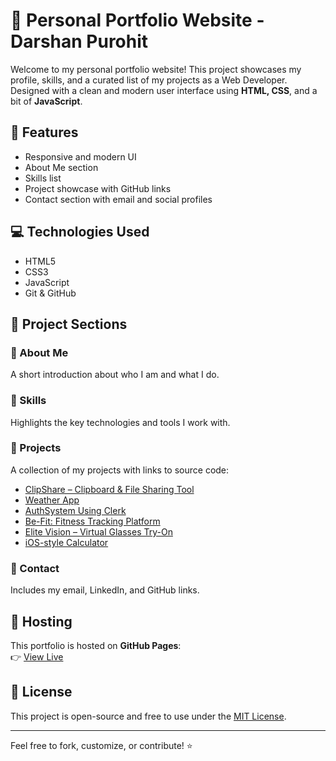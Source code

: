# 💼 Personal Portfolio Website - Darshan Purohit

Welcome to my personal portfolio website! This project showcases my profile, skills, and a curated list of my projects as a Web Developer. Designed with a clean and modern user interface using **HTML, CSS**, and a bit of **JavaScript**.

## 📌 Features

- Responsive and modern UI
- About Me section
- Skills list
- Project showcase with GitHub links
- Contact section with email and social profiles

## 💻 Technologies Used

- HTML5
- CSS3
- JavaScript
- Git & GitHub

## 📂 Project Sections

### 🔸 About Me
A short introduction about who I am and what I do.

### 🔸 Skills
Highlights the key technologies and tools I work with.

### 🔸 Projects
A collection of my projects with links to source code:
- [ClipShare – Clipboard & File Sharing Tool](https://github.com/darshanpurohit07/ClipShare)
- [Weather App](https://github.com/darshanpurohit07/Weather-App)
- [AuthSystem Using Clerk](https://github.com/darshanpurohit07/AuthSystemUsingClerk)
- [Be-Fit: Fitness Tracking Platform](https://github.com/darshanpurohit07/Be-Fit)
- [Elite Vision – Virtual Glasses Try-On](https://github.com/darshanpurohit07/Elite-Vision)
- [iOS-style Calculator](https://github.com/darshanpurohit07/Calculator)

### 🔸 Contact
Includes my email, LinkedIn, and GitHub links.

## 🚀 Hosting

This portfolio is hosted on **GitHub Pages**:  
👉 [View Live](https://darshanpurohit07.github.io/Portfolio/)



## 📜 License

This project is open-source and free to use under the [MIT License](LICENSE).

---

Feel free to fork, customize, or contribute! ⭐  
